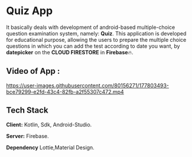 # Quiz App

It basically deals with development of android-based multiple-choice
question examination system, namely: **Quiz**.
This application is developed for educational purpose,
allowing the users to prepare the multiple choice questions in 
which you can add the test according to date you want, by **datepicker**
on the **CLOUD FIRESTORE** in **Firebase**🔥.

## Video of App :

https://user-images.githubusercontent.com/80156271/177803493-bce79299-e2fd-43c4-82fb-a2f55307c472.mp4

## Tech Stack

**Client:** Kotlin, Sdk, Android-Studio.

**Server:** Firebase.

**Dependency** Lottie,Material Design. 
